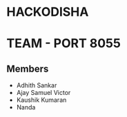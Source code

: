 # HACKODISHA
# TEAM - PORT 8055
## Members
- Adhith Sankar
- Ajay Samuel Victor
- Kaushik Kumaran
- Nanda 

